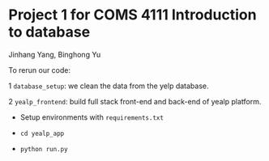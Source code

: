 
# Project 1 for COMS 4111 Introduction to database

Jinhang Yang, Binghong Yu

To rerun our code:

1 `database_setup`: we clean the data from the yelp database.

2 `yealp_frontend`: build full stack front-end and back-end of yealp platform.
- Setup environments with `requirements.txt`

- `cd yealp_app`

- `python run.py`